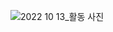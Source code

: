 ![2022 10 13_활동 사진](https://user-images.githubusercontent.com/80818871/198828929-937cc0ce-4b71-41a6-850d-de85fb967d68.jpg)
